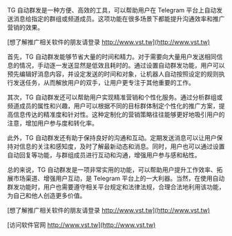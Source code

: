 TG 自动群发是一种方便、高效的工具，可以帮助用户在 Telegram 平台上自动发送消息给指定的群组或频道成员。这项功能在很多场景下都能提升沟通效率和推广营销的效果。

[想了解推广相关软件的朋友请登录 http://www.vst.tw](http://www.vst.tw)

首先，TG 自动群发能够节省大量的时间和精力。对于需要向大量用户发送相同信息的情况，手动逐一发送显然是低效且耗时的。通过设置自动群发功能，用户可以预先编辑好消息内容，并设定发送的时间和对象，让机器人自动按照设定的规则执行发送任务，从而解放用户的双手，让用户更专注于其他重要的工作。

其次，TG 自动群发还可以帮助用户实现精准营销和个性化服务。通过分析群组或频道成员的属性和兴趣，用户可以根据不同的目标群体制定个性化的推广方案，提高信息传达的精准度和针对性。这种定制化的营销策略往往能够更好地吸引用户的注意，增加用户参与度和转化率。

此外，TG 自动群发还有助于保持良好的沟通和互动。定期发送消息可以让用户保持对信息的关注和感知度，及时了解最新动态和消息。同时，用户也可以通过设置自动回复等功能，与群组成员进行互动和沟通，增强用户参与感和粘性。

总的来说，TG 自动群发是一项非常实用的功能，可以帮助用户提升工作效率、拓展市场渠道、增强用户互动，是 Telegram 平台上的一大利器。当然，在使用自动群发功能时，用户也需要遵守相关平台规定和法律法规，合理合法地利用该功能，为自己和他人创造更多价值。

[想了解推广相关软件的朋友请登录 http://www.vst.tw](http://www.vst.tw)


[访问软件官网 http://www.vst.tw](http://www.vst.tw)

